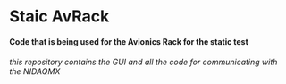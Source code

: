 # Staic AvRack
#### Code that is being used for the Avionics Rack for the static test
###### this repository contains the GUI and all the code for communicating with the NIDAQMX
